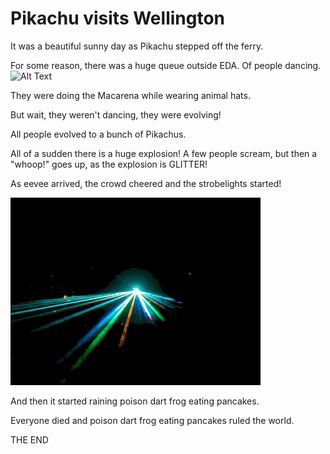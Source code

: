 # Pikachu visits Wellington

It was a beautiful sunny day as Pikachu stepped off the ferry.

For some reason, there was a huge queue outside EDA. Of people dancing.
![Alt Text](https://m.popkey.co/7d5b9a/47oQR.gif)

They were doing the Macarena while wearing animal hats.

But wait, they weren't dancing, they were evolving!

All people evolved to a bunch of Pikachus.

All of a sudden there is a huge explosion! A few people scream, but then a "whoop!" goes up, as the explosion is GLITTER!

As eevee arrived, the crowd cheered and the strobelights started!

![Alt Text](https://github.com/freenat/pikachu/blob/master/1b.8063817.gif)

And then it started raining poison dart frog eating pancakes.

Everyone died and poison dart frog eating pancakes ruled the world.

THE END
